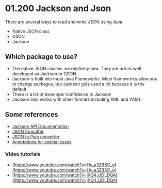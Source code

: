 # 01.200 Jackson and Json

There are several ways to read and write JSON using Java.

- Native JSON class
- GSON
- Jackson

## Which package to use?

- The native JSON classes are relatively new.  They are not as well developed as Jackson or GSON.
- Jackson is built into most Java Frameworks.  Most frameworks allow you to change packages, but Jackson gets used a lot because it is the default
- There is a lot of developer confidence in Jackson
- Jackson also works with other formats including XML and YAML


## Some references
- [Jackson API Documentation](https://javadoc.io/doc/com.fasterxml.jackson.core)
- [JSON formatter](https://jsonformatter.org/)
- [JSON to Pojo converter](https://www.jsonschema2pojo.org/)
- [Annotations for special cases](https://reflectoring.io/jackson/)

### Video tutorials

- [https://www.youtube.com/watch?v=Hv_a3ZBSO_g](https://www.youtube.com/watch?v=Hv_a3ZBSO_g)
- [https://www.youtube.com/watch?v=jXQ4JJDLDQA](https://www.youtube.com/watch?v=jXQ4JJDLDQA)
  